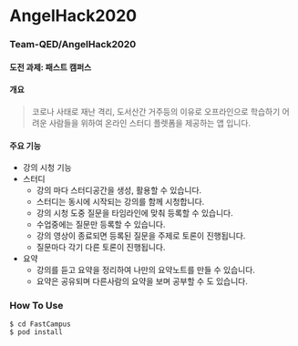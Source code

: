 # AngelHack2020
### Team-QED/AngelHack2020

#### 도전 과제: 패스트 캠퍼스

#### 개요

>  코로나 사태로 재난 격리, 도서산간 거주등의 이유로 오프라인으로 학습하기 어려운 사람들을 위하여 온라인 스터디 플렛폼을 제공하는 앱 입니다.

#### 주요 기능

- 강의 시청 기능
- 스터디
  - 강의 마다 스터디공간을 생성, 활용할 수 있습니다.
  - 스터디는 동시에 시작되는 강의를 함께 시청합니다.
  - 강의 시청 도중 질문을 타임라인에 맞춰 등록할 수 있습니다.
  - 수업중에는 질문만 등록할 수 있습니다.
  - 강의 영상이 종료되면 등록된 질문을 주제로 토론이 진행됩니다.
  - 질문마다 각기 다른 토론이 진행됩니다.
- 요약
  - 강의를 듣고 요약을 정리하여 나만의 요약노트를 만들 수 있습니다.
  - 요약은 공유되며 다른사람의 요약을 보며 공부할 수 도 있습니다.

### How To Use

```shell
$ cd FastCampus
$ pod install
```



